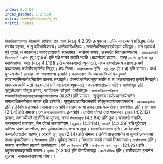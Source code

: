 ```yaml
---
index: 6.2.69
index_padded: 6.2.069
sutra: गोत्रान्तेवासिमाणवब्राह्मणेषु क्षेपे
vritti: nyasa

---
```

`गोत्राधिकारादन्यत्र गोत्रग्रहणे लोकिकं गोत्रं गृहते` (का.वृ.4.2.39) इत्युक्तम्। लोके चापत्यमात्रे प्रसिद्धम्, तेनेह तस्यैव ग्रहणम्, न तु पारिभाषिकस्य। अन्तेवासी=शिष्यः। तत्रान्तेवसिग्रहणादर्थग्रहणं प्रसिद्धम्। अत इहाप्यर्थ एव गृह्यते, न स्वरूपम्। माणवब्राह्मणयोः स्वरूपमेव। मनोरयं माणवः, अस्मादेव निपातनाण्णत्वम्। `अबाधकान्यपि निपातनानि भवन्ति` (पु.प.वृ.99) इति पक्षे मानव इत्यपि भवति। ब्रह्मणोऽयं ब्राह्मणः। यस्तु `अपत्ये कुत्सिते मूढे मनोरौत्सर्गिकः स्मृतः` (का.वृ.4.1.161) इति माणवकशब्दो व्युत्पाद्यते, यश्च ब्रह्मणोऽपत्यं ब्राह्मण इत्यर्थे ब्राह्मणशब्दः तयोर्गोत्रग्रहणेनैव सिद्धम्। क्षेपः निन्दा। `जङ्घावात्स्यः` इति। `सुप् सुपा` (2.1.4) इति समासः। कथं पुनरत्र क्षेपः? इत्याह--`यो जङ्घादानम्` इत्यादि। जङ्घादानं किमप्याचारनियतं देयमुच्यते, तद्ददान्यहमित्यतोऽभिप्रायेण वात्स्यः सम्पद्यते। वात्स्योऽहमित्यभ्युपगच्छति यः सः जङ्घावात्स्य इत्येवं निन्द्यते। अवात्स्यस्यापि सतो जङ्घादानं प्रति वात्स्यत्वाभ्युपगमात्। वात्स्यशब्दोऽयं गर्गादिः। `भार्यासौश्रुतः` इति। सुश्रुतोऽपत्यं सौश्रुत इत्यण्, भार्याप्रधानः सौश्रुतो भार्यासौश्रुतः। `समानाधिकरणाधिकारे शाकपार्थिवादीनामुपसङ्ख्यानमुत्तरपदलोपश्च` (वा.83) इति समासः। सुश्रुतस्य भार्याप्रधानतयेत्यनेन समानाधिकरणेनात्र समास इति दर्शयति। सुश्रुतोऽपत्यमित्यनेनापि सौश्रुतस्याण्प्रतययान्तत्वम्। `वशाब्राह्मकृतेयः` इति। तेनैवोपसङ्ख्यानेन समासः। अत्रापि वशाप्रधानतया ब्रह्मकृतापत्यस्य क्षेपः।
`कुमारीदीक्षाः` इति। `सुप् सुपा` (2.1.4) इति समासः। एवं `कम्बलचारायणीयाः` इत्यत्रापि। दाक्षिणा प्रोक्तं दाक्षं शास्त्रम्। `इञश्च` (4.2.112) इत्यण्, दाक्षमधीयते तद्वेत्तीति वा पुनरण्, तस्य `प्रोक्ताल्लुक्` (4.2.64) इति लुक्। चरशब्दो नडादिः, चरस्यापत्यं चारायणः, तेन प्रोक्तं चारायणीयम्। `वृद्धाच्छः` (4.2.114), `तदधीते` (4.2.59) इति पूर्ववदण्। पाणिना प्रोक्तं पाणनीयम्, ततः पूर्ववदध्येतर्यण् तस्य च लुक्। `कमार्यादिलाभकामाः` इति। आदिशब्देन कम्बलौदनादीनां ग्रहणम्। अत्रापि `सुप् सुपा` (2.1.4) इति समासः। तेनैवोपसङ्ख्यानेन वा कुमारीलाभकामा दाक्षाः कुमारीदाक्षाः।
`भिक्षामाणवः` इति। पूर्ववत् समासः। भिक्षालाभकामो माणवो भिक्षामाणवः। `दासीब्राह्मणः` इति। दास्याः कामयिता ब्राह्मणो दासीब्राह्मणः। एवं `वृषलीब्राह्मणः` इति। `कर्त्तृकरणे कृता बहुलम्` (2.1.32) इति बहुलवचनादकृतापि समासः। `तृतीया` (2.3.18) इति योगविभागाद्वा।
`दासीश्रोत्रियः` इति। दासीब्राह्मण इत्यनेन तुल्यम्। समासस्वरापवायो योगः।।